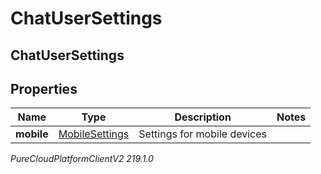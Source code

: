 # ChatUserSettings

## ChatUserSettings

## Properties

|Name | Type | Description | Notes|
|------------ | ------------- | ------------- | -------------|
| **mobile** | [MobileSettings](MobileSettings) | Settings for mobile devices | |



_PureCloudPlatformClientV2 219.1.0_
